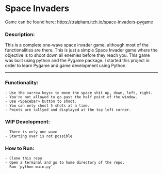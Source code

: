 # **Space Invaders**
Game can be found here: https://traipham.itch.io/space-invaders-pygame
### Description:
This is a complete one-wave space invader game, although most of the functionalities are there. This is just a simple Space Invader game where the objective is to shoot down all enemies before they reach you. This game was built using python and the Pygame package. I started this project in order to learn Pygame and game development using Python.

___

### Functionality:
    - Use the <arrow keys> to move the space shit up, down, left, right. 
    - You're not allowed to go past the half point of the window. 
    - Use <Spacebar> button to shoot. 
    - You can only shoot 5 shots at a time. 
    - Points are tallyed and displayed at the top left corner. 

### WIP Development:
    - There is only one wave
    - Starting over is not possible 


### How to Run:
    - Clone this repo
    - Open a terminal and go to home directory of the repo.
    - Run 'python main.py'

